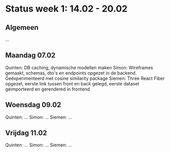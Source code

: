# Status week 1: 14.02 - 20.02

## Algemeen
...

## Maandag 07.02
Quinten: DB caching, dynamische modellen maken
Simon: Wireframes gemaakt, schemas, dto's en endpoints opgezet in de backend. Geëxperimenteerd met cosine similarity package
Siemen: Three React Fiber opgezet, eerste link tussen front en back gelegd, eerste dataset geimporteerd en gerendered in frontend

## Woensdag 09.02
Quinten: ...
Simon: ...
Siemen: ...

## Vrijdag 11.02
Quinten: ...
Simon: ...
Siemen: ...
